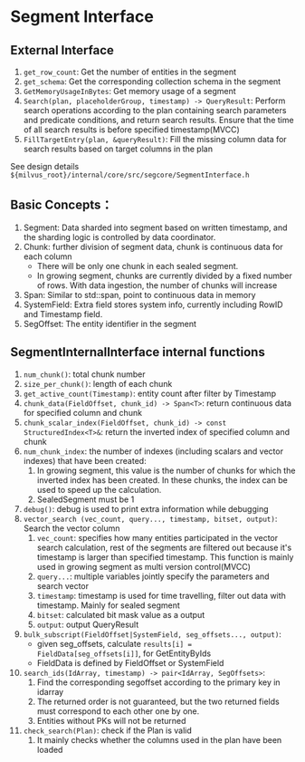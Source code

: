 # Segment Interface

## External Interface

1. `get_row_count`: Get the number of entities in the segment
2. `get_schema`: Get the corresponding collection schema in the segment
3. `GetMemoryUsageInBytes`: Get memory usage of a segment
4. `Search(plan, placeholderGroup, timestamp) -> QueryResult`: Perform search operations according to the plan containing search parameters and predicate conditions, and return search results. Ensure that the time of all search results is before specified timestamp(MVCC)
5. `FillTargetEntry(plan, &queryResult)`: Fill the missing column data for search results based on target columns in the plan

See design details `${milvus_root}/internal/core/src/segcore/SegmentInterface.h`

## Basic Concepts：

1. Segment: Data sharded into segment based on written timestamp, and the sharding logic is controlled by data coordinator.
2. Chunk: further division of segment data, chunk is continuous data for each column
   - There will be only one chunk in each sealed segment.
   - In growing segment, chunks are currently divided by a fixed number of rows. With data ingestion, the number of chunks will increase
3. Span: Similar to std::span, point to continuous data in memory
4. SystemField: Extra field stores system info, currently including RowID and Timestamp field.
5. SegOffset: The entity identifier in the segment

## SegmentInternalInterface internal functions

1. `num_chunk()`: total chunk number
2. `size_per_chunk()`: length of each chunk
3. `get_active_count(Timestamp)`: entity count after filter by Timestamp
4. `chunk_data(FieldOffset, chunk_id) -> Span<T>`: return continuous data for specified column and chunk
5. `chunk_scalar_index(FieldOffset, chunk_id) -> const StructuredIndex<T>&`: return the inverted index of specified column and chunk
6. `num_chunk_index`: the number of indexes (including scalars and vector indexes) that have been created:
   1. In growing segment, this value is the number of chunks for which the inverted index has been created. In these chunks, the index can be used to speed up the calculation.
   2. SealedSegment must be 1
7. `debug()`: debug is used to print extra information while debugging
8. `vector_search (vec_count, query..., timestamp, bitset, output)`: Search the vector column
   1. `vec_count`: specifies how many entities participated in the vector search calculation, rest of the segments are filtered out because it's timestamp is larger than specified timestamp. This function is mainly used in growing segment as multi version control(MVCC)
   2. `query...`: multiple variables jointly specify the parameters and search vector
   3. `timestamp`: timestamp is used for time travelling, filter out data with timestamp. Mainly for sealed segment
   4. `bitset`: calculated bit mask value as a output
   5. `output`: output QueryResult
9. `bulk_subscript(FieldOffset|SystemField, seg_offsets..., output)`:
   - given seg_offsets, calculate `results[i] = FieldData[seg_offsets[i]]`, for GetEntityByIds
   - FieldData is defined by FieldOffset or SystemField
10. `search_ids(IdArray, timestamp) -> pair<IdArray, SegOffsets>`:
    1. Find the corresponding segoffset according to the primary key in idarray
    2. The returned order is not guaranteed, but the two returned fields must correspond to each other one by one.
    3. Entities without PKs will not be returned
11. `check_search(Plan)`: check if the Plan is valid
    1. It mainly checks whether the columns used in the plan have been loaded
